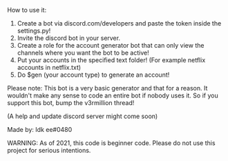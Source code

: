 How to use it:
1. Create a bot via discord.com/developers and paste the token inside the settings.py!
2. Invite the discord bot in your server.
3. Create a role for the account generator bot that can only view the channels where you want the bot to be active!
4. Put your accounts in the specified text folder! (For example netflix accounts in netflix.txt)
5. Do $gen (your account type) to generate an account!

Please note:
This bot is a very basic generator and that for a reason. It wouldn't make any sense to code an entire bot if nobody uses it. So if you support this bot,
bump the v3rmillion thread!

(A help and update discord server might come soon)

Made by:
Idk ee#0480

WARNING: As of 2021, this code is beginner code. Please do not use this project for serious intentions.
